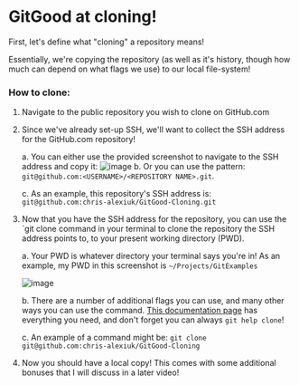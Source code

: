 # GitGood at cloning!

First, let's define what "cloning" a repository means!

Essentially, we're copying the repository (as well as it's history, though how much can depend on what flags we use) to our local file-system!

### How to clone:

1. Navigate to the public repository you wish to clone on GitHub.com
2. Since we've already set-up SSH, we'll want to collect the SSH address for the GitHub.com repository!

    a. You can either use the provided screenshot to navigate to the SSH address and copy it:
  ![image](https://user-images.githubusercontent.com/114439245/220232065-27c3eec5-5a30-483e-938d-2b3ed50f002b.png)
    b. Or you can use the pattern: `git@github.com:<USERNAME>/<REPOSITORY NAME>.git`. 
    
    c. As an example, this repository's SSH address is: `git@github.com:chris-alexiuk/GitGood-Cloning.git`

3. Now that you have the SSH address for the repository, you can use the `git clone <SSH ADDRESS> command in your terminal to clone the repository the SSH address points to, to your present working directory (PWD). 

    a. Your PWD is whatever directory your terminal says you're in! As an example, my PWD in this screenshot is `~/Projects/GitExamples`
    
    ![image](https://user-images.githubusercontent.com/114439245/220232744-630fb73c-239a-4028-a26d-7c05b2d61db4.png)
    
    b. There are a number of additional flags you can use, and many other ways you can use the command. [This documentation page](https://git-scm.com/docs/git-clone) has everything you need, and don't forget you can always `git help clone`!
    
    c. An example of a command might be: `git clone git@github.com:chris-alexiuk/GitGood-Cloning`
    
    
4. Now you should have a local copy! This comes with some additional bonuses that I will discuss in a later video! 

